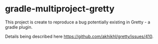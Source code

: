 # gradle-multiproject-gretty
This project is create to reproduce a bug potentially existing in Gretty - a gradle plugin.

Details being described here https://github.com/akhikhl/gretty/issues/410.
